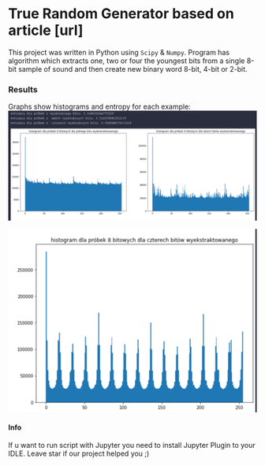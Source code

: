 # True Random Generator based on article [url]

This project was written in Python using `Scipy` & `Numpy`. Program has algorithm which extracts one, two or four the youngest bits from a single 8-bit sample of sound and then create new binary word 8-bit, 4-bit or 2-bit.

### Results
Graphs show histograms and entropy for each example:
![alt text](/Zrzut%20ekranu%202022-04-26%20o%2021.02.57.png)

![alt text](/Zrzut%20ekranu%202022-04-26%20o%2021.03.03.png)


#### Info
If u want to run script with Jupyter you need to install Jupyter Plugin to your IDLE.
Leave star if our project helped you ;)